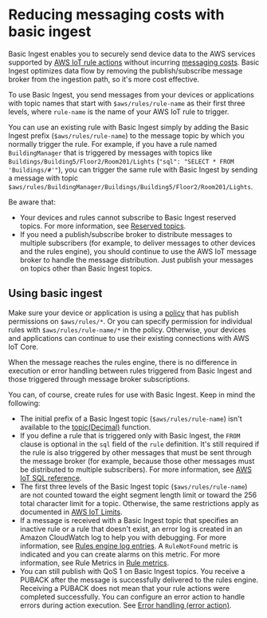 # Reducing messaging costs with basic ingest<a name="iot-basic-ingest"></a>

Basic Ingest enables you to securely send device data to the AWS services supported by [AWS IoT rule actions](iot-rule-actions.md) without incurring [messaging costs](https://aws.amazon.com/iot-core/pricing/)\. Basic Ingest optimizes data flow by removing the publish/subscribe message broker from the ingestion path, so it's more cost effective\.

To use Basic Ingest, you send messages from your devices or applications with topic names that start with `$aws/rules/rule-name` as their first three levels, where `rule-name` is the name of your AWS IoT rule to trigger\.

You can use an existing rule with Basic Ingest simply by adding the Basic Ingest prefix \(`$aws/rules/rule-name`\) to the message topic by which you normally trigger the rule\. For example, if you have a rule named `BuildingManager` that is triggered by messages with topics like `Buildings/Building5/Floor2/Room201/Lights` \(`"sql": "SELECT * FROM 'Buildings/#'"`\), you can trigger the same rule with Basic Ingest by sending a message with topic `$aws/rules/BuildingManager/Buildings/Building5/Floor2/Room201/Lights`\.

Be aware that:
+ Your devices and rules cannot subscribe to Basic Ingest reserved topics\. For more information, see [Reserved topics](reserved-topics.md)\.
+ If you need a publish/subscribe broker to distribute messages to multiple subscribers \(for example, to deliver messages to other devices and the rules engine\), you should continue to use the AWS IoT message broker to handle the message distribution\. Just publish your messages on topics other than Basic Ingest topics\.

## Using basic ingest<a name="iot-basic-ingest-use"></a>

Make sure your device or application is using a [policy](iot-policies.md) that has publish permissions on `$aws/rules/*`\. Or you can specify permission for individual rules with `$aws/rules/rule-name/*` in the policy\. Otherwise, your devices and applications can continue to use their existing connections with AWS IoT Core\.

When the message reaches the rules engine, there is no difference in execution or error handling between rules triggered from Basic Ingest and those triggered through message broker subscriptions\.

You can, of course, create rules for use with Basic Ingest\. Keep in mind the following:
+ The initial prefix of a Basic Ingest topic \(`$aws/rules/rule-name`\) isn't available to the [topic\(Decimal\)](iot-sql-functions.md#iot-function-topic) function\.
+ If you define a rule that is triggered only with Basic Ingest, the `FROM` clause is optional in the `sql` field of the `rule` definition\. It's still required if the rule is also triggered by other messages that must be sent through the message broker \(for example, because those other messages must be distributed to multiple subscribers\)\. For more information, see [AWS IoT SQL reference](iot-sql-reference.md)\.
+ The first three levels of the Basic Ingest topic \(`$aws/rules/rule-name`\) are not counted toward the eight segment length limit or toward the 256 total character limit for a topic\. Otherwise, the same restrictions apply as documented in [AWS IoT Limits](https://docs.aws.amazon.com/general/latest/gr/aws_service_limits.html#limits_iot)\.
+ If a message is received with a Basic Ingest topic that specifies an inactive rule or a rule that doesn't exist, an error log is created in an Amazon CloudWatch log to help you with debugging\. For more information, see [Rules engine log entries](cwl-format.md#rule-engine-logs)\. A `RuleNotFound` metric is indicated and you can create alarms on this metric\. For more information, see Rule Metrics in [Rule metrics](metrics_dimensions.md#rulemetrics)\.
+ You can still publish with QoS 1 on Basic Ingest topics\. You receive a PUBACK after the message is successfully delivered to the rules engine\. Receiving a PUBACK does not mean that your rule actions were completed successfully\. You can configure an error action to handle errors during action execution\. See [Error handling \(error action\)](rule-error-handling.md)\.